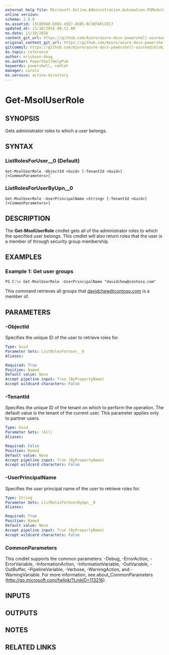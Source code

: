 ```yaml
---
external help file: Microsoft.Online.Administration.Automation.PSModule.dll-Help.xml
online version:
schema: 2.0.0
ms.assetid: 13C8D948-E093-45E7-A5B5-BC38FAFCCEC7
updated_at: 11/10/2016 00:11 AM
ms.date: 11/10/2016
content_git_url: https://github.com/Azure/azure-docs-powershell-azuread/blob/preview/Azure%20AD%20Cmdlets/MSOnline/v1/Get-MsolUserRole.md
original_content_git_url: https://github.com/Azure/azure-docs-powershell-azuread/blob/preview/Azure%20AD%20Cmdlets/MSOnline/v1/Get-MsolUserRole.md
gitcommit: https://github.com/Azure/azure-docs-powershell-azuread/blob/f72983e84de2f467e1a00ba8a6d58936035a33db
ms.topic: reference
author: erickson-doug
ms.author: PowerShellHelpPub
keywords: powershell, cmdlet
manager: carolz
ms.service: active-directory
---
```


# Get-MsolUserRole

## SYNOPSIS
Gets administrator roles to which a user belongs.

## SYNTAX

### ListRolesForUser__0 (Default)
```
Get-MsolUserRole -ObjectId <Guid> [-TenantId <Guid>] [<CommonParameters>]
```

### ListRolesForUserByUpn__0
```
Get-MsolUserRole -UserPrincipalName <String> [-TenantId <Guid>] [<CommonParameters>]
```

## DESCRIPTION
The **Get-MsolUserRole** cmdlet gets all of the administrator roles to which the specified user belongs.
This cmdlet will also return roles that the user is a member of through security group membership.

## EXAMPLES

### Example 1: Get user groups
```
PS C:\> Get-MsolUserRole -UserPrincipalName "davidchew@contoso.com"
```
This command retrieves all groups that davidchew@contoso.com is a member of.

## PARAMETERS

### -ObjectId
Specifies the unique ID of the user to retrieve roles for.

```yaml
Type: Guid
Parameter Sets: ListRolesForUser__0
Aliases:

Required: True
Position: Named
Default value: None
Accept pipeline input: True (ByPropertyName)
Accept wildcard characters: False
```

### -TenantId
Specifies the unique ID of the tenant on which to perform the operation.
The default value is the tenant of the current user.
This parameter applies only to partner users.

```yaml
Type: Guid
Parameter Sets: (All)
Aliases:

Required: False
Position: Named
Default value: None
Accept pipeline input: True (ByPropertyName)
Accept wildcard characters: False
```

### -UserPrincipalName
Specifies the user principal name of the user to retrieve roles for.

```yaml
Type: String
Parameter Sets: ListRolesForUserByUpn__0
Aliases:

Required: True
Position: Named
Default value: None
Accept pipeline input: True (ByPropertyName)
Accept wildcard characters: False
```

### CommonParameters
This cmdlet supports the common parameters: -Debug, -ErrorAction, -ErrorVariable, -InformationAction, -InformationVariable, -OutVariable, -OutBuffer, -PipelineVariable, -Verbose, -WarningAction, and -WarningVariable. For more information, see about_CommonParameters (http://go.microsoft.com/fwlink/?LinkID=113216).

## INPUTS

## OUTPUTS

## NOTES

## RELATED LINKS
